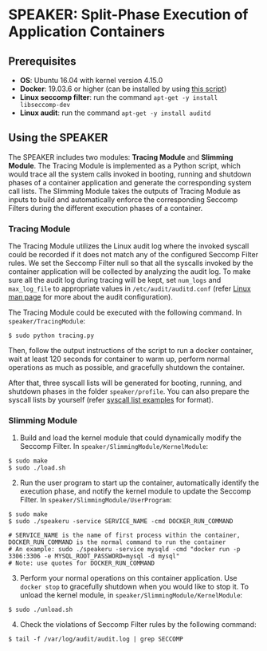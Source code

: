 # SPEAKER: Split-Phase Execution of Application Containers

## Prerequisites
* **OS**: Ubuntu 16.04 with kernel version 4.15.0
* **Docker**: 19.03.6 or higher (can be installed by using [this script](./install-docker.sh))
* **Linux seccomp filter**: run the command ``apt-get -y install libseccomp-dev``
* **Linux audit**: run the command ``apt-get -y install auditd``


## Using the SPEAKER
The SPEAKER includes two modules: **Tracing Module** and **Slimming Module**. The Tracing Module is implemented as a Python script, which would trace all the system calls invoked in booting, running and shutdown phases of a container application and generate the corresponding system call lists. The Slimming Module takes the outputs of Tracing Module as inputs to build and automatically enforce the corresponding Seccomp Filters during the different execution phases of a container.

### Tracing Module
The Tracing Module utilizes the Linux audit log where the invoked syscall could be recorded if it does not match any of the configured Seccomp Filter rules. We set the Seccomp Filter null so that all the syscalls invoked by the container application will be collected by analyzing the audit log. To make sure all the audit log during tracing will be kept, set ``num_logs`` and ``max_log_file`` to appropriate values in ``/etc/audit/auditd.conf`` (refer [Linux man page](https://linux.die.net/man/5/auditd.conf) for more about the audit configuration).

The Tracing Module could be executed with the following command. In ``speaker/TracingModule``:
```
$ sudo python tracing.py
```
Then, follow the output instructions of the script to run a docker container, wait at least 120 seconds for container to warm up, perform normal operations as much as possible, and gracefully shutdown the container.

After that, three syscall lists will be generated for booting, running, and shutdown phases in the folder ``speaker/profile``. You can also prepare the syscall lists by yourself (refer [syscall list examples](./ProfileExample) for format).

### Slimming Module
1. Build and load the kernel module that could dynamically modify the Seccomp Filter. In ``speaker/SlimmingModule/KernelModule``:
```
$ sudo make
$ sudo ./load.sh
```
2. Run the user program to start up the container, automatically identify the execution phase, and notify the kernel module to update the Seccomp Filter. In ``speaker/SlimmingModule/UserProgram``:
```
$ sudo make
$ sudo ./speakeru -service SERVICE_NAME -cmd DOCKER_RUN_COMMAND

# SERVICE_NAME is the name of first process within the container, DOCKER_RUN_COMMAND is the normal command to run the container
# An example: sudo ./speakeru -service mysqld -cmd "docker run -p 3306:3306 -e MYSQL_ROOT_PASSWORD=mysql -d mysql"
# Note: use quotes for DOCKER_RUN_COMMAND
```
3. Perform your normal operations on this container application. Use ``docker stop`` to gracefully shutdown when you would like to stop it. To unload the kernel module, in ``speaker/SlimmingModule/KernelModule``:
```
$ sudo ./unload.sh
```
4. Check the violations of Seccomp Filter rules by the following command:
```
$ tail -f /var/log/audit/audit.log | grep SECCOMP 
```
